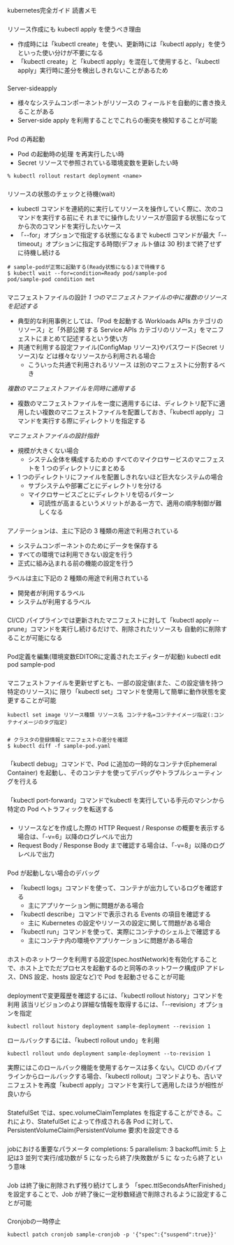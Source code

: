 kubernetes完全ガイド 読書メモ
###

リソース作成にも kubectl apply を使うべき理由
- 作成時には「kubectl create」を使い、更新時には「kubectl apply」を使うといった使い分けが不要になる
- 「kubectl create」と「kubectl apply」を混在して使用すると、「kubectl apply」実行時に差分を検出しきれないことがあるため

###
Server-sideapply
- 様々なシステムコンポーネントがリソースの フィールドを自動的に書き換えることがある
- Server-side apply を利用することでこれらの衝突を検知することが可能

### 
Pod の再起動
- Pod の起動時の処理 を再実行したい時
- Secret リソースで参照されている環境変数を更新したい時
```
% kubectl rollout restart deployment <name>
```

###
リソースの状態のチェックと待機(wait)
- kubectl コマンドを連続的に実行してリソースを操作していく際に、次のコマンドを実行する前にそ れまでに操作したリソースが意図する状態になってから次のコマンドを実行したいケース
- 「--for」オプションで指定する状態になるまで kubectl コマンドが最大「--timeout」オプションに指定する時間(デフォ ルト値は 30 秒)まで終了せずに待機し続ける
```
# sample-podが正常に起動する(Ready状態になる)まで待機する
$ kubectl wait --for=condition=Ready pod/sample-pod
pod/sample-pod condition met
```

###
マニフェストファイルの設計
*1 つのマニフェストファイルの中に複数のリソースを記述する*
- 典型的な利用事例としては、「Pod を起動する Workloads APIs カテゴリのリソース」と「外部公開 する Service APIs カテゴリのリソース」をマニフェストにまとめて記述するという使い方
- 共通で利用する設定ファイル(ConfigMap リソース)やパスワード(Secret リソース)な どは様々なリソースから利用される場合
    - こういった共通で利用されるリソース は別のマニフェストに分割するべき

*複数のマニフェストファイルを同時に適用する*
- 複数のマニフェストファイルを一度に適用するには、ディレクトリ配下に適用したい複数のマニフェストファイルを配置しておき、「kubectl apply」コマンドを実行する際にディレクトリを指定する

*マニフェストファイルの設計指針*
- 規模が大きくない場合
    - システム全体を構成するための すべてのマイクロサービスのマニフェストを 1 つのディレクトリにまとめる
- 1 つのディレクトリにファイルを配置しきれないほど巨大なシステムの場合
    - サブシステムや部署ごとにディレクトリを分ける
    - マイクロサービスごとにディレクトリを切るパターン
        - 可読性が高まるというメリットがある一方で、適用の順序制御が難しくなる

###
アノテーションは、主に下記の 3 種類の用途で利用されている
- システムコンポーネントのためにデータを保存する
- すべての環境では利用できない設定を行う
- 正式に組み込まれる前の機能の設定を行う

ラベルは主に下記の 2 種類の用途で利用されている
- 開発者が利用するラベル
- システムが利用するラベル

###
CI/CD パイプラインでは更新されたマニフェストに対して「kubectl apply --prune」コマンドを実行し続けるだけで、削除されたリソースも 自動的に削除することが可能になる

###
Pod定義を編集(環境変数EDITORに定義されたエディターが起動)
kubectl edit pod sample-pod

###
マニフェストファイルを更新せずとも、一部の設定値(また、この設定値を持つ特定のリソース)に 限り「kubectl set」コマンドを使用して簡単に動作状態を変更することが可能
```
kubectl set image リソース種類 リソース名 コンテナ名=コンテナイメージ指定(:コンテナイメージのタグ指定)
```

###
```
# クラスタの登録情報とマニフェストの差分を確認 
$ kubectl diff -f sample-pod.yaml
```
###
「kubectl debug」コマンドで、Pod に追加の一時的なコンテナ(Ephemeral Container) を起動し、そのコンテナを使ってデバッグやトラブルシューティングを行える

###
「kubectl port-forward」コマンドでkubectl を実行している手元のマシンから特定の Pod へトラフィックを転送する

###
- リソースなどを作成した際の HTTP Request / Response の概要を表示する場合は、「-v=6」以降のログレベルで出力
- Request Body / Response Body まで確認する場合は、「-v=8」以降のログレベルで出力

###
Pod が起動しない場合のデバッグ
- 「kubectl logs」コマンドを使って、コンテナが出力しているログを確認する
    - 主にアプリケーション側に問題がある場合
- 「kubectl describe」コマンドで表示される Events の項目を確認する
    - 主に Kubernetes の設定やリソースの設定に関して問題がある場合
- 「kubectl run」コマンドを使って、実際にコンテナのシェル上で確認する
    - 主にコンテナ内の環境やアプリケーションに問題がある場合

###
ホストのネットワークを利用する設定(spec.hostNetwork)を有効化することで、ホスト上でただプロセスを起動するのと同等のネットワーク構成(IP アドレス、DNS 設定、hosts 設定など)で Pod を起動させることが可能

###
deploymentで変更履歴を確認するには、「kubectl rollout history」コマンドを利用
該当リビジョンのより詳細な情報を取得するには、「--revision」オプションを指定
```
kubectl rollout history deployment sample-deployment --revision 1
```
ロールバックするには、「kubectl rollout undo」を利用
```
kubectl rollout undo deployment sample-deployment --to-revision 1
```
実際にはこのロールバック機能を使用するケースは多くない。CI/CD のパイプラインからロールバックする場合、「kubectl rollout」コマンドよりも、古いマニフェストを再度「kubectl apply」コマンドを実行して適用したほうが相性が良いから

###
StatefulSet では、spec.volumeClaimTemplates を指定することができる。これにより、StatefulSet によって作成される各 Pod に対して、PersistentVolumeClaim(PersistentVolume 要求)を設定できる

###
jobにおける重要なパラメータ
completions: 5 parallelism: 3 backoffLimit: 5
上記は3 並列で実行/成功数が 5 になったら終了/失敗数が 5 に なったら終了という意味

###
Job は終了後に削除されず残り続けてしまう
「spec.ttlSecondsAfterFinished」を設定することで、Job が終了後に一定秒数経過で削除されるように設定することが可能

###
Cronjobの一時停止
```
kubectl patch cronjob sample-cronjob -p '{"spec":{"suspend":true}}'
```

